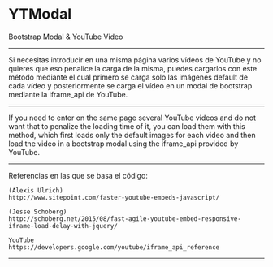 # YTModal
Bootstrap Modal &amp; YouTube Video

-------------------------------------------------------------------------------------------------------------

Si necesitas introducir en una misma página varios vídeos de YouTube y no quieres que eso penalice la carga de la misma, puedes cargarlos con este método mediante el cual primero se carga solo las imágenes default de cada vídeo y posteriormente se carga el vídeo en un modal de bootstrap mediante la iframe_api de YouTube.

-------------------------------------------------------------------------------------------------------------

If you need to enter on the same page several YouTube videos and do not want that to penalize the loading time of it, you can load them with this method, which first loads only the default images for each video and then load the video in a bootstrap modal using the iframe_api provided by YouTube.

-------------------------------------------------------------------------------------------------------------

Referencias en las que se basa el código:

	(Alexis Ulrich)
	http://www.sitepoint.com/faster-youtube-embeds-javascript/

 	(Jesse Schoberg)
	http://schoberg.net/2015/08/fast-agile-youtube-embed-responsive-iframe-load-delay-with-jquery/

	YouTube	
	https://developers.google.com/youtube/iframe_api_reference

-------------------------------------------------------------------------------------------------------------

